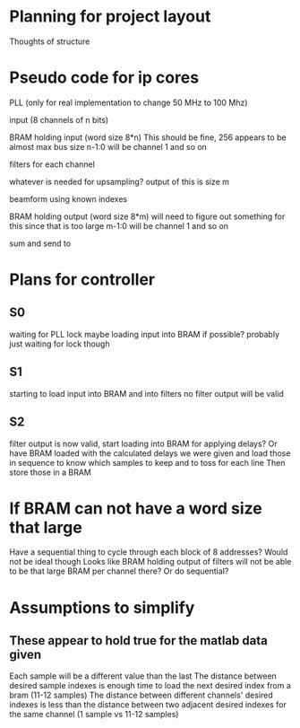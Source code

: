 # Planning for project layout

Thoughts of structure


# Pseudo code for ip cores

PLL (only for real implementation to change 50 MHz to 100 Mhz)

input (8 channels of n bits)

BRAM holding input (word size 8*n) This should be fine, 256 appears to be almost max bus size
n-1:0 will be channel 1 and so on

filters for each channel

whatever is needed for upsampling? output of this is size m

beamform using known indexes

BRAM holding output (word size 8*m) will need to figure out something for this since that is too large
m-1:0 will be channel 1 and so on

sum and send to 


# Plans for controller

## S0
waiting for PLL lock
maybe loading input into BRAM if possible? probably just waiting for lock though

## S1
starting to load input into BRAM and into filters
no filter output will be valid

## S2
filter output is now valid, start loading into BRAM for applying delays?
Or have BRAM loaded with the calculated delays we were given and load those in sequence
to know which samples to keep and to toss for each line
Then store those in a BRAM




# If BRAM can not have a word size that large

Have a sequential thing to cycle through each block of 8 addresses?
Would not be ideal though
Looks like BRAM holding output of filters will not be able to be that large
BRAM per channel there?
Or do sequential?






# Assumptions to simplify

## These appear to hold true for the matlab data given
Each sample will be a different value than the last
The distance between desired sample indexes is enough time to load the next desired index from a bram (11-12 samples)
The distance between different channels' desired indexes is less than the distance between two adjacent desired indexes for the same channel (1 sample vs 11-12 samples)




